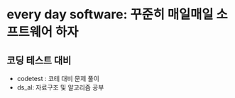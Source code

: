 # every day software: 꾸준히 매일매일 소프트웨어 하자

## 코딩 테스트 대비
- codetest : 코테 대비 문제 풀이
- ds_al: 자료구조 및 알고리즘 공부
